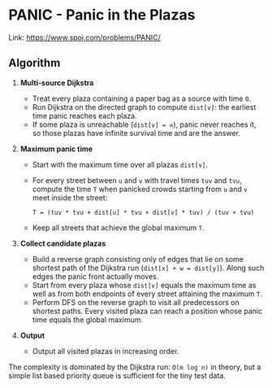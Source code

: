 # PANIC - Panic in the Plazas

Link: https://www.spoj.com/problems/PANIC/

## Algorithm

1. **Multi‑source Dijkstra**
   - Treat every plaza containing a paper bag as a source with time `0`.
   - Run Dijkstra on the directed graph to compute `dist[v]`: the earliest
     time panic reaches each plaza.
   - If some plaza is unreachable (`dist[v] = ∞`), panic never reaches it, so
     those plazas have infinite survival time and are the answer.

2. **Maximum panic time**
   - Start with the maximum time over all plazas `dist[v]`.
   - For every street between `u` and `v` with travel times `tuv` and `tvu`,
     compute the time `T` when panicked crowds starting from `u` and `v`
     meet inside the street:
     
     `T = (tuv * tvu + dist[u] * tvu + dist[v] * tuv) / (tuv + tvu)`
   - Keep all streets that achieve the global maximum `T`.

3. **Collect candidate plazas**
   - Build a reverse graph consisting only of edges that lie on some shortest
     path of the Dijkstra run (`dist[x] + w = dist[y]`).  Along such edges the
     panic front actually moves.
   - Start from every plaza whose `dist[v]` equals the maximum time as well as
     from both endpoints of every street attaining the maximum `T`.
   - Perform DFS on the reverse graph to visit all predecessors on shortest
     paths.  Every visited plaza can reach a position whose panic time equals
     the global maximum.

4. **Output**
   - Output all visited plazas in increasing order.

The complexity is dominated by the Dijkstra run: `O(m log n)` in theory, but a
simple list based priority queue is sufficient for the tiny test data.
